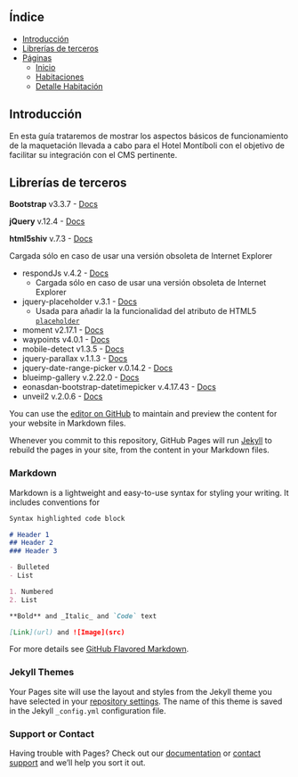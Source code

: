 ## Índice
- [Introducción](#introduccion)
- [Librerías de terceros](#librerias-de-terceros)
- [Páginas](#paginas)
    - [Inicio](#inicio)
    - [Habitaciones](#habitaciones)
    - [Detalle Habitación](#detalle-habitacion)


## Introducción

En esta guía trataremos de mostrar los aspectos básicos de funcionamiento de la maquetación llevada a cabo para el Hotel Montíboli con el objetivo de facilitar su integración con el CMS pertinente.

## Librerías de terceros

**Bootstrap** v3.3.7 - [Docs]()

**jQuery** v.12.4 - [Docs]()

**html5shiv** v.7.3 - [Docs]()
 
Cargada sólo en caso de usar una versión obsoleta de Internet Explorer

- respondJs v.4.2 - [Docs]()
    - Cargada sólo en caso de usar una versión obsoleta de Internet Explorer
- jquery-placeholder v.3.1 - [Docs]()
    - Usada para añadir la la funcionalidad del atributo de HTML5 [`placeholder`](http://www.anerbarrena.com/placeholder-html5-3971/)
- moment v2.17.1 - [Docs]()
- waypoints v4.0.1 - [Docs]()
- mobile-detect v1.3.5 - [Docs]()
- jquery-parallax v.1.1.3 - [Docs](https://github.com/IanLunn/jQuery-Parallax)
- jquery-date-range-picker v.0.14.2 - [Docs](https://github.com/longbill/jquery-date-range-picker)
- blueimp-gallery v.2.22.0 - [Docs]()
- eonasdan-bootstrap-datetimepicker v.4.17.43 - [Docs]()
- unveil2 v.2.0.6 - [Docs]()

You can use the [editor on GitHub](https://github.com/AtoomStudio/montiboli-docs/edit/master/index.md) to maintain and preview the content for your website in Markdown files.

Whenever you commit to this repository, GitHub Pages will run [Jekyll](https://jekyllrb.com/) to rebuild the pages in your site, from the content in your Markdown files.

### Markdown

Markdown is a lightweight and easy-to-use syntax for styling your writing. It includes conventions for

```markdown
Syntax highlighted code block

# Header 1
## Header 2
### Header 3

- Bulleted
- List

1. Numbered
2. List

**Bold** and _Italic_ and `Code` text

[Link](url) and ![Image](src)
```

For more details see [GitHub Flavored Markdown](https://guides.github.com/features/mastering-markdown/).

### Jekyll Themes

Your Pages site will use the layout and styles from the Jekyll theme you have selected in your [repository settings](https://github.com/AtoomStudio/montiboli-docs/settings). The name of this theme is saved in the Jekyll `_config.yml` configuration file.

### Support or Contact

Having trouble with Pages? Check out our [documentation](https://help.github.com/categories/github-pages-basics/) or [contact support](https://github.com/contact) and we’ll help you sort it out.
